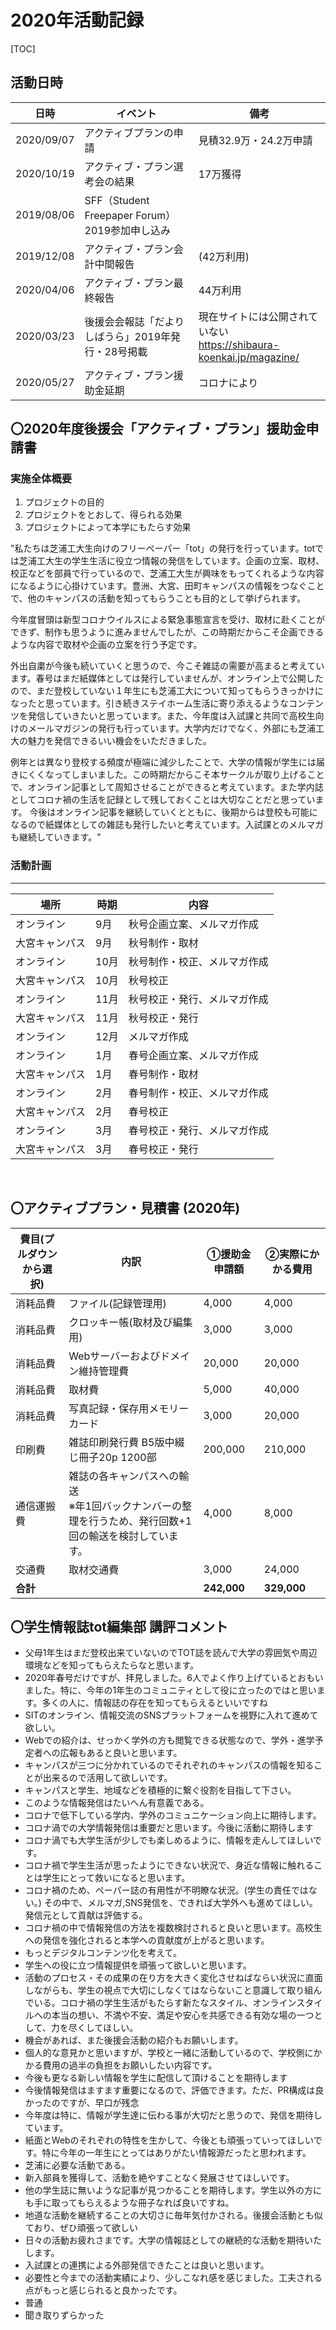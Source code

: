 # 2020年活動記録

[TOC]

## 活動日時

| 日時       | イベント                                           | 備考                                                         |
| ---------- | -------------------------------------------------- | ------------------------------------------------------------ |
| 2020/09/07 | アクティブプランの申請                             | 見積32.9万・24.2万申請                                       |
| 2020/10/19 | アクティブ・プラン選考会の結果                     | 17万獲得                                                     |
| 2019/08/06 | SFF（Student Freepaper Forum）2019参加申し込み     |                                                              |
| 2019/12/08 | アクティブ・プラン会計中間報告                     | (42万利用)                                                   |
| 2020/04/06 | アクティブ・プラン最終報告                         | 44万利用                                                     |
| 2020/03/23 | 後援会会報誌「だよりしばうら」2019年発行・28号掲載 | 現在サイトには公開されていない<br />https://shibaura-koenkai.jp/magazine/ |
| 2020/05/27 | アクティブ・プラン援助金延期                       | コロナにより                                                 |





## 〇2020年度後援会「アクティブ・プラン」援助金申請書

### 実施全体概要

1. プロジェクトの目的
2. プロジェクトをとおして、得られる効果
3. プロジェクトによって本学にもたらす効果



"私たちは芝浦工大生向けのフリーペーパー「tot」の発行を行っています。totでは芝浦工大生の学生生活に役立つ情報の発信をしています。企画の立案、取材、校正などを部員で行っているので、芝浦工大生が興味をもってくれるような内容になるように心掛けています。豊洲、大宮、田町キャンパスの情報をつなぐことで、他のキャンパスの活動を知ってもらうことも目的として挙げられます。



今年度冒頭は新型コロナウイルスによる緊急事態宣言を受け、取材に赴くことができず、制作も思うように進みませんでしたが、この時期だからこそ企画できるような内容で取材や企画の立案を行う予定です。



外出自粛が今後も続いていくと思うので、今こそ雑誌の需要が高まると考えています。春号はまだ紙媒体としては発行していませんが、オンライン上で公開したので、まだ登校していない１年生にも芝浦工大について知ってもらうきっかけになったと思っています。引き続きステイホーム生活に寄り添えるようなコンテンツを発信していきたいと思っています。また、今年度は入試課と共同で高校生向けのメールマガジンの発行も行っています。大学内だけでなく、外部にも芝浦工大の魅力を発信できるいい機会をいただきました。



例年とは異なり登校する頻度が極端に減少したことで、大学の情報が学生には届きにくくなってしまいました。この時期だからこそ本サークルが取り上げることで、オンライン記事として周知させることができると考えています。また学内誌としてコロナ禍の生活を記録として残しておくことは大切なことだと思っています。
今後はオンライン記事を継続していくとともに、後期からは登校も可能になるので紙媒体としての雑誌も発行したいと考えています。入試課とのメルマガも継続していきます。"			

### 活動計画

------

| 場所           | 時期 | 内容                         |
| -------------- | ---- | ---------------------------- |
| オンライン     | 9月  | 秋号企画立案、メルマガ作成   |
| 大宮キャンパス | 9月  | 秋号制作・取材               |
| オンライン     | 10月 | 秋号制作・校正、メルマガ作成 |
| 大宮キャンパス | 10月 | 秋号校正                     |
| オンライン     | 11月 | 秋号校正・発行、メルマガ作成 |
| 大宮キャンパス | 11月 | 秋号校正・発行               |
| オンライン     | 12月 | メルマガ作成                 |
| オンライン     | 1月  | 春号企画立案、メルマガ作成   |
| 大宮キャンパス | 1月  | 春号制作・取材               |
| オンライン     | 2月  | 春号制作・校正、メルマガ作成 |
| 大宮キャンパス | 2月  | 春号校正                     |
| オンライン     | 3月  | 春号校正・発行、メルマガ作成 |
| 大宮キャンパス | 3月  | 春号校正・発行               |

​			

## 〇アクティブプラン・見積書 (2020年)

| 費目(プルダウンから選択) | 内訳                                                         | ①援助金申請額 | ②実際にかかる費用 |
| ------------------------ | ------------------------------------------------------------ | ------------- | ----------------- |
| 消耗品費                 | ファイル(記録管理用)                                         | 4,000         | 4,000             |
| 消耗品費                 | クロッキー帳(取材及び編集用)                                 | 3,000         | 3,000             |
| 消耗品費                 | Webサーバーおよびドメイン維持管理費                          | 20,000        | 20,000            |
| 消耗品費                 | 取材費                                                       | 5,000         | 40,000            |
| 消耗品費                 | 写真記録・保存用メモリーカード                               | 3,000         | 20,000            |
| 印刷費                   | 雑誌印刷発行費 B5版中綴じ冊子20p 1200部                      | 200,000       | 210,000           |
| 通信運搬費               | 雑誌の各キャンパスへの輸送<br>※年1回バックナンバーの整理を行うため、発行回数+1回の輸送を検討しています。 | 4,000         | 8,000             |
| 交通費                   | 取材交通費                                                   | 3,000         | 24,000            |
| **合計**                 |                                                              | **242,000**   | **329,000**       |



## 〇学生情報誌tot編集部 講評コメント

- 父母1年生はまだ登校出来ていないのでTOT誌を読んで大学の雰囲気や周辺環境などを知ってもらえたらなと思います。
- 2020年春号だけですが、拝見しました。6人でよく作り上げているとおもいました。特に、今年の1年生のコミュニティとして役に立ったのではと思います。多くの人に、情報誌の存在を知ってもらえるといいですね
- SITのオンライン、情報交流のSNSプラットフォームを視野に入れて進めて欲しい。
- Webでの紹介は、せっかく学外の方も閲覧できる状態なので、学外・進学予定者への広報もあると良いと思います。
- キャンパスが三つに分かれているのでそれぞれのキャンパスの情報を知ることが出来るので活用して欲しいです。
- キャンパスと学生、地域などを積極的に繋ぐ役割を目指して下さい。
- このような情報発信はたいへん有意義である。
- コロナで低下している学内、学外のコミュニケーション向上に期待します。
- コロナ渦での大学情報発信は重要だと思います。今後に活動に期待します
- コロナ渦でも大学生活が少しでも楽しめるように、情報を走んしてほしいです。
- コロナ禍で学生生活が思ったようにできない状況で、身近な情報に触れることは学生にとって救いになると思います。
- コロナ禍のため、ペーパー誌の有用性が不明瞭な状況。(学生の責任ではない。) その中で、メルマガ,SNS発信を、できれば大学外へも進めてほしい。 発信元として貢献は評価する。
- コロナ禍の中で情報発信の方法を複数検討されると良いと思います。高校生への発信を強化されると本学への貢献度が上がると思います。
- もっとデジタルコンテンツ化を考えて。
- 学生への役に立つ情報提供を頑張って欲しいと思います。
- 活動のプロセス・その成果の在り方を大きく変化させねばならい状況に直面しながらも、学生の視点で大切にしなくてはならないこと意識して取り組んでいる。コロナ禍の学生生活がもたらす新たなスタイル、オンラインスタイルへの本当の想い、不満や不安、満足や安心を共感できる有効な場の一つとして、力を尽くしてほしい。
- 機会があれば、また後援会活動の紹介もお願いします。
- 個人的な意見かと思いますが、学校と一緒に活動しているので、学校側にかかる費用の過半の負担をお願いしたい内容です。
- 今後も更なる新しい情報を学生に配信して頂けることを期待します
- 今後情報発信はますます重要になるので、評価できます。ただ、PR構成は良かったのですが、早口が残念
- 今年度は特に、情報が学生達に伝わる事が大切だと思うので、発信を期待しています。
- 紙面とWebのそれぞれの特性を生かして、今後とも頑張っていってほしいです。特に今年の一年生にとってはありがたい情報源だったと思われます。
- 芝浦に必要な活動である。
- 新入部員を獲得して、活動を絶やすことなく発展させてほしいです。
- 他の学生誌に無いような記事が見つかることを期待します。学生以外の方にも手に取ってもらえるような冊子なれば良いですね。
- 地道な活動を継続することの大切さに毎年気付かされる。後援会活動とも似ており、ぜひ頑張って欲しい
- 日々の活動お疲れさまです。大学の情報誌としての継続的な活動を期待いたします。
- 入試課との連携による外部発信できたことは良いと思います。
- 必要性と今までの活動実績により、少しこなれ感を感じました。工夫される点がもっと感じられると良かったです。
- 普通
- 聞き取りずらかった